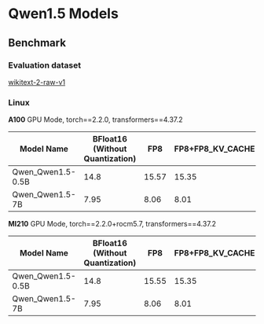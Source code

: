 # Qwen1.5 Models

## Benchmark

### Evaluation dataset

[wikitext-2-raw-v1](https://huggingface.co/datasets/wikitext)

### Linux

**A100** GPU Mode, torch==2.2.0, transformers==4.37.2

| Model Name                | BFloat16 (Without Quantization) | FP8   | FP8+FP8_KV_CACHE | W_UIN4(Per group)+A_BF16 | W_UIN4(Per group)+A_FP16+AWQ | W_UIN4(Per group)+A_FP16+GPTQ | W_UIN4(Per group)+~~A_FP16~~+SmoothQuant | W_INT8+A_INT8 |
| ------------------------- | ------------------------------- | ----- | ---------------- | ------------------------ | ---------------------------- | ----------------------------- | ---------------------------------------- | ------------- |
| Qwen_Qwen1.5-0.5B         | 14.8                            | 15.57 | 15.35            | 17.39                    | 16.39                        | 15.71                         |17.38                                     | 40.29         |
| Qwen_Qwen1.5-7B           | 7.95                            | 8.06  | 8.01             | 8.98                     | 8.22                         | 8.13                          |8.98                                      | 21.37         |

**MI210** GPU Mode, torch==2.2.0+rocm5.7, transformers==4.37.2

| Model Name                | BFloat16 (Without Quantization)  | FP8   | FP8+FP8_KV_CACHE | W_UIN4(Per group)+A_BF16 | W_UIN4(Per group)+A_FP16+AWQ | W_UIN4(Per group)+A_FP16+GPTQ | W_UIN4(Per group)+A_FP16+SmoothQuant | W_INT8+A_INT8 |
| ------------------------- | -------------------------------- | ----- | ---------------- | ------------------------ | ---------------------------- | ----------------------------- | ------------------------------------ | ------------- |
| Qwen_Qwen1.5-0.5B         | 14.8                             | 15.55 | 15.35            |17.39                     | 16.38                        | 15.71                         |17.38                                 | 40.1          |
| Qwen_Qwen1.5-7B           | 7.95                             | 8.06  | 8.01             |8.98                      | 8.22                         | 8.12                          |8.98                                  | 21.32         |

<!--
## License
Copyright (C) 2023, Advanced Micro Devices, Inc. All rights reserved. SPDX-License-Identifier: MIT
-->
